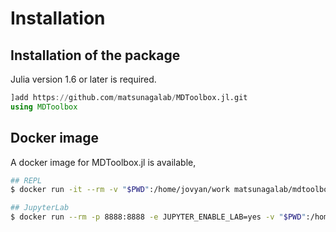 # Installation

## Installation of the package

Julia version 1.6 or later is required.

```julia
]add https://github.com/matsunagalab/MDToolbox.jl.git
using MDToolbox
```

## Docker image

A docker image for MDToolbox.jl is available,

```bash
## REPL
$ docker run -it --rm -v "$PWD":/home/jovyan/work matsunagalab/mdtoolbox julia

## JupyterLab
$ docker run --rm -p 8888:8888 -e JUPYTER_ENABLE_LAB=yes -v "$PWD":/home/jovyan matsunagalab/mdtoolbox
```
